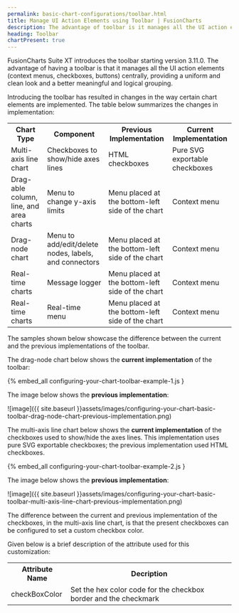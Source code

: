 ```yaml
---
permalink: basic-chart-configurations/toolbar.html
title: Manage UI Action Elements using Toolbar | FusionCharts
description: The advantage of toolbar is it manages all the UI action elements centrally, providing a uniform look and a better meaningful and logical grouping.
heading: Toolbar
chartPresent: true
---
```


FusionCharts Suite XT introduces the toolbar starting version 3.11.0. The advantage of having a toolbar is that it manages all the UI action elements (context menus, checkboxes, buttons) centrally, providing a uniform and clean look and a better meaningful and logical grouping.

Introducing the toolbar has resulted in changes in the way certain chart elements are implemented. The table below summarizes the changes in implementation:

<table>
	<tr>
		<th> Chart Type </th>
		<th> Component </th>
		<th> Previous Implementation </th>
		<th> Current Implementation </th>
	</tr>
	<tr>
		<td> Multi-axis line chart </td>
		<td> Checkboxes to show/hide axes lines </td>
		<td> HTML checkboxes </td>
		<td> Pure SVG exportable checkboxes </td>
	</tr>
	<tr>
		<td> Drag-able column, line, and area charts </td>
		<td> Menu to change y-axis limits </td>
		<td> Menu placed at the bottom-left side of the chart  </td>
		<td> Context menu </td>
	</tr>
	<tr>
		<td> Drag-node chart </td>
		<td> Menu to add/edit/delete nodes, labels, and connectors </td>
		<td> Menu placed at the bottom-left side of the chart </td>
		<td> Context menu </td>
	</tr>
	<tr>
		<td> Real-time charts </td>
		<td> Message logger </td>
		<td> Menu placed at the bottom-left side of the chart </td>
		<td> Context menu </td>
	</tr>
	<tr>
		<td> Real-time charts </td>
		<td> Real-time menu </td>
		<td> Menu placed at the bottom-left side of the chart </td>
		<td> Context menu </td>
	</tr>
</table>

The samples shown below showcase the difference between the current and the previous implementations of the toolbar.

The drag-node chart below shows the __current implementation__ of the toolbar:

{% embed_all configuring-your-chart-toolbar-example-1.js }

The image below shows the __previous implementation__:

![image]({{ site.baseurl }}assets/images/configuring-your-chart-basic-toolbar-drag-node-chart-previous-implementation.png)

The multi-axis line chart below shows the __current implementation__ of the checkboxes used to show/hide the axes lines. This implementation uses pure SVG exportable checkboxes; the previous implementation used HTML checkboxes.

{% embed_all configuring-your-chart-toolbar-example-2.js }

 The image below shows the __previous implementation__:

 ![image]({{ site.baseurl }}assets/images/configuring-your-chart-basic-toolbar-multi-axis-line-chart-previous-implementation.png)

 The difference between the current and previous implementation of the checkboxes, in the multi-axis line chart, is that the present checkboxes can be configured to set a custom checkbox color.

 Given below is a brief description of the attribute used for this customization:

<table>
	<tr>
		<th> Attribute Name </th>
		<th> Decription </th>
	</tr>
	<tr>
		<td> checkBoxColor </td>
		<td> Set the hex color code for the checkbox border and the checkmark </td>
	</tr>
</table>